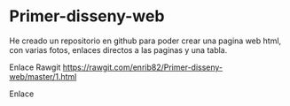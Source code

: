 # Primer-disseny-web

He creado un repositorio en github para poder crear una pagina web html, con varias fotos, enlaces directos a las paginas y una tabla.

Enlace Rawgit https://rawgit.com/enrib82/Primer-disseny-web/master/1.html

Enlace 
